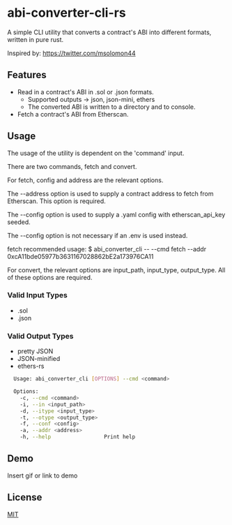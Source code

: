 # abi-converter-cli-rs

A simple CLI utility that converts a contract's ABI into different formats, written in pure rust.

Inspired by: https://twitter.com/msolomon44

## Features

- Read in a contract's ABI in .sol or .json formats.
  - Supported outputs -> json, json-mini, ethers
  - The converted ABI is written to a directory and to console.
- Fetch a contract's ABI from Etherscan.


## Usage

The usage of the utility is dependent on the 'command' input.

There are two commands, fetch and convert.

For fetch, config and address are the relevant options.

The --address option is used to supply a contract address to fetch from Etherscan. This option is required.

The --config option is used to supply a .yaml config with etherscan_api_key seeded.

The --config option is not necessary if an .env is used instead.

fetch recommended usage: $ abi_converter_cli -- --cmd fetch --addr 0xcA11bde05977b3631167028862bE2a173976CA11

For convert, the relevant options are input_path, input_type, output_type. All of these options are required.

### Valid Input Types
- .sol
- .json

### Valid Output Types
- pretty JSON
- JSON-minified
- ethers-rs

```bash
  Usage: abi_converter_cli [OPTIONS] --cmd <command>

  Options:
    -c, --cmd <command>
    -i, --in <input_path>
    -d, --itype <input_type>
    -t, --otype <output_type>
    -f, --conf <config>
    -a, --addr <address>
    -h, --help                 Print help
```


## Demo

Insert gif or link to demo


## License

[MIT](https://choosealicense.com/licenses/mit/)
